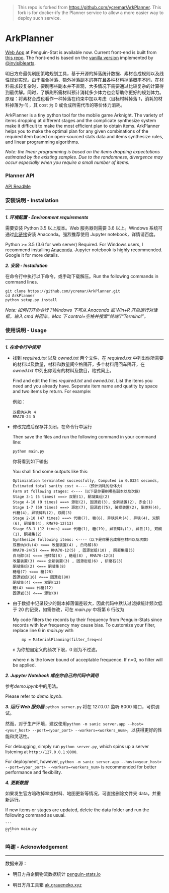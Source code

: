 > This repo is forked from https://github.com/ycremar/ArkPlanner.
> This fork is for docker-ify the Planner service to allow a more easier way to deploy such service.

# ArkPlanner

[Web App](https://planner.penguin-stats.io/) at Penguin-Stat is available now. Current front-end is built from [this repo](https://github.com/ycremar/ArkPlanner-FrontEnd). The front-end is based on the [vanilla version](https://ak.inva.land/) implemented by [@invisiblearts](https://github.com/invisiblearts).

明日方舟最优刷图策略规划工具，基于开源的掉落统计数据、素材合成规则以及线性规划实现。由于混合掉落、额外掉落副本的存在且各种材料掉落概率不同，在材料需求较复杂时，要刷哪些副本并不直观，大多情况下需要通过比较复杂的计算得到最优解。同时，了解刷所需材料预计消耗多少体力也会帮助你更好的规划体力。原理：将素材合成也看作一种掉落在约束中加以考虑（目标材料掉落 1，消耗的材料掉落为-1），其 cost 为 0 或合成所需代币的等价体力消耗。

ArkPlanner is a tiny python tool for the mobile game Arknight. The variety of items dropping at different stages and the complicate synthesize system make it difficult to make the most efficient plan to obtain items. ArkPlanner helps you to make the optimal plan for any given combinations of the required item based on open-sourced stats data and items synthesize rules, and linear programming algorithms.

_Note: the linear programming is based on the items dropping expectations estimated by the existing samples. Due to the randomness, divergence may occur especially when you require a small number of items._

### Planner API

[API ReadMe](https://github.com/ycremar/ArkPlanner/blob/master/API.md)

### 安装说明 - Installation

---

**_1. 环境配置 - Environment requirements_**

需要安装 Python 3.5 以上版本。Web 服务器则需要 3.6 以上。Windows 系统可通过[此链接](https://www.anaconda.com/distribution/)安装 Anaconda。强烈推荐使用 Jupyter notebook，详情请百度。

Python >= 3.5 (3.6 for web server) Required. For Windows users, I recommend installing [Anaconda](https://www.anaconda.com/distribution/). Jupyter notebook is highly recommended. Google it for more details.

**_2. 安装 - Installation_**

在命令行中执行以下命令，或手动下载解压。Run the following commands in command lines.

```
git clone https://github.com/ycremar/ArkPlanner.git
cd ArkPlanner
python setup.py install
```

_Note: 如何打开命令行？Windows 下可从 Anaconda 或 Win+R 开启运行对话框，输入 cmd 并回车。Mac 下 control+空格并搜索“终端”/“Terminal”。_

### 使用说明 - Usage

---

**_1. 在命令行中使用_**

- 找到 _required.txt_ 以及 _owned.txt_ 两个文件，在 _required.txt_ 中列出你所需要的材料以及数量，材料和数量间空格隔开，多个材料用回车隔开，在 _owned.txt_ 中列出你现有的材料及数目，格式同上。

  Find and edit the files _required.txt_ and _owned.txt_. List the items you need and you already have. Seperate item name and quatity by space and two items by return. For example:

  例如：

  ```
  双极纳米片 4
  RMA70-24 5
  ```

- 修改完成后保存并关闭，在命令行中运行

  Then save the files and run the following command in your command line:

  ```
  python main.py
  ```

  你将看到如下输出

  You shall find some outputs like this:

  ```
  Optimization terminated successfully, Computed in 0.0324 seconds,
  Estimated total sanity cost <----（预计消耗的总体力）
  Farm at following stages: <----（以下是你要刷哪些副本以及次数）
  Stage 3-1 (5 times) ===> 双酮(1), 酮凝集组(2)
  Stage 4-10 (9 times) ===> 源岩(2), 固源岩(3), 全新装置(2), 赤金(1)
  Stage 1-7 (59 times) ===> 源岩(7), 固源岩(75), 破损装置(2), 酯原料(4), 代糖(4), 异铁碎片(2), 双酮(3)
  Stage 2-10 (47 times) ===> 代糖(7), 糖(6), 异铁碎片(4), 异铁(4), 双酮(6), 酮凝集(4), RMA70-12(13)
  Stage S3-1 (12 times) ===> 代糖(1), 糖(19), 异铁碎片(1), 异铁(1), 双酮(1), 酮凝集(2)
  Synthesize following items: <----（以下是你要合成哪些材料以及次数）
  双极纳米片(4) <=== 改量装置(4) , 白马醇(8)
  RMA70-24(5) <=== RMA70-12(5) , 固源岩组(10) , 酮凝集组(5)
  白马醇(8) <=== 扭转醇(8) , 糖组(8) , RMA70-12(8)
  改量装置(3) <=== 全新装置(3) , 固源岩组(6) , 研磨石(3)
  酮凝集组(2) <=== 酮凝集(8)
  糖组(7) <=== 糖(28)
  固源岩组(16) <=== 固源岩(80)
  酮凝集(4) <=== 双酮(12)
  糖(4) <=== 代糖(12)
  固源岩(3) <=== 源岩(9)
  ```

- 由于数据中记录较少的副本掉落偏差较大，因此代码中默认过滤掉统计频次低于 20 的记录，如需修改，可在 _main.py_ 中将第 6 行改为

  My code filters the records by their frequency from Penguin-Stats since records with low frequency may cause bias. To customize your filter, replace line 6 in _main.py_ with

  ```
      mp = MaterialPlanning(filter_freq=n)
  ```

  n 为你想自定义的频次下限，0 则为不过滤。

  where n is the lower bound of acceptable frequence. If n=0, no filter will be applied.

**_2. Jupyter Notebook 或在你自己的代码中调用_**

参考*demo.ipynb*中的用法。

Please refer to _demo.ipynb_.

**_3. 运行 Web 服务器_**
`python server.py` 将在 127.0.0.1 监听 8000 端口，可供调试。

然而，对于生产环境，建议使用`python -m sanic server.app --host=<your_host> --port=<your_port> --workers=<workers_num>`，以获得更好的性能和灵活性。

For debugging, simply run `python server.py`, which spins up a server listening at `http://127.0.0.1:8000`.

For deployment, however, `python -m sanic server.app --host=<your_host> --port=<your_port> --workers=<workers_num>` is recommended for better performance and flexibility.

**_4. 更新数据_**

如果发生官方暗改掉率或材料、地图更新等情况，可直接删除文件夹 data，并重新运行。

If new items or stages are updated, delete the data folder and run the following command as usual.

    ```
    python main.py
    ```

### 鸣谢 - Acknowledgement

---

数据来源：

- 明日方舟企鹅物流数据统计 [penguin-stats.io](https://penguin-stats.io/)

- 明日方舟工具箱 [ak.graueneko.xyz](https://ak.graueneko.xyz/)

